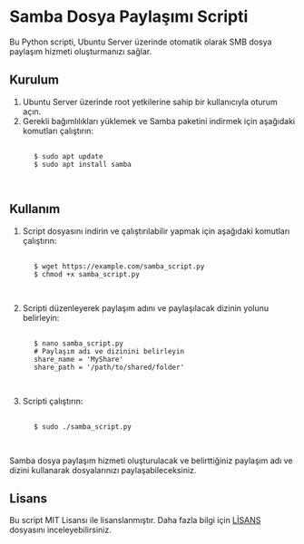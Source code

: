 <!DOCTYPE html>
<html>

<body>
  <h1>Samba Dosya Paylaşımı Scripti</h1>
  <p>Bu Python scripti, Ubuntu Server üzerinde otomatik olarak SMB dosya paylaşım hizmeti oluşturmanızı sağlar.</p>

  <h2>Kurulum</h2>
  <ol>
    <li>Ubuntu Server üzerinde root yetkilerine sahip bir kullanıcıyla oturum açın.</li>
    <li>Gerekli bağımlılıkları yüklemek ve Samba paketini indirmek için aşağıdaki komutları çalıştırın:</li>
  </ol>
  <pre>
    <code>
      $ <span class="command">sudo apt update</span>
      $ <span class="command">sudo apt install samba</span>
    </code>
  </pre>
  
  <h2>Kullanım</h2>
  <ol>
    <li>Script dosyasını indirin ve çalıştırılabilir yapmak için aşağıdaki komutları çalıştırın:</li>
  </ol>
  <pre>
    <code>
      $ <span class="command">wget https://example.com/samba_script.py</span>
      $ <span class="command">chmod +x samba_script.py</span>
    </code>
  </pre>
  <ol start="2">
    <li>Scripti düzenleyerek paylaşım adını ve paylaşılacak dizinin yolunu belirleyin:</li>
  </ol>
  <pre>
    <code>
      $ <span class="command">nano samba_script.py</span>
      <span class="comment"># Paylaşım adı ve dizinini belirleyin</span>
      share_name = 'MyShare'
      share_path = '/path/to/shared/folder'
    </code>
  </pre>
  <ol start="3">
    <li>Scripti çalıştırın:</li>
  </ol>
  <pre>
    <code>
      $ <span class="command">sudo ./samba_script.py</span>
    </code>
  </pre>
  <p>Samba dosya paylaşım hizmeti oluşturulacak ve belirttiğiniz paylaşım adı ve dizini kullanarak dosyalarınızı paylaşabileceksiniz.</p>
  
  <h2>Lisans</h2>
  <p>Bu script MIT Lisansı ile lisanslanmıştır. Daha fazla bilgi için <a href="https://example.com/LICENSE">LİSANS</a> dosyasını inceleyebilirsiniz.</p>
</body>
</html>
